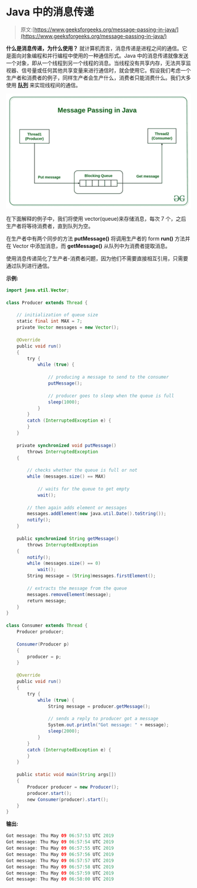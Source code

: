 # Java 中的消息传递

> 原文:[https://www.geeksforgeeks.org/message-passing-in-java/](https://www.geeksforgeeks.org/message-passing-in-java/)

**什么是消息传递，为什么使用？**
就计算机而言，消息传递是进程之间的通信。它是面向对象编程和并行编程中使用的一种通信形式。Java 中的消息传递就像发送一个对象，即从一个线程到另一个线程的消息。当线程没有共享内存，无法共享监视器、信号量或任何其他共享变量来进行通信时，就会使用它。假设我们考虑一个生产者和消费者的例子，同样生产者会生产什么，消费者只能消费什么。我们大多使用 **[队列](https://www.geeksforgeeks.org/queue-data-structure/)** 来实现线程间的通信。

[![](img/8a0e137d0b4cd5a7978e2442b77b4f46.png)](https://media.geeksforgeeks.org/wp-content/uploads/20190509121341/Message-Passing-in-Java.jpg)

在下面解释的例子中，我们将使用 vector(queue)来存储消息，每次 7 个，之后生产者将等待消费者，直到队列为空。

在生产者中有两个同步的方法 **putMessage()** 将调用生产者的 form **run()** 方法并在 Vector 中添加消息，而 **getMessage()** 从队列中为消费者提取消息。

使用消息传递简化了生产者-消费者问题，因为他们不需要直接相互引用，只需要通过队列进行通信。

**示例:**

```java
import java.util.Vector;

class Producer extends Thread {

    // initialization of queue size
    static final int MAX = 7;
    private Vector messages = new Vector();

    @Override
    public void run()
    {
        try {
            while (true) {

                // producing a message to send to the consumer
                putMessage();

                // producer goes to sleep when the queue is full
                sleep(1000);
            }
        }
        catch (InterruptedException e) {
        }
    }

    private synchronized void putMessage()
        throws InterruptedException
    {

        // checks whether the queue is full or not
        while (messages.size() == MAX)

            // waits for the queue to get empty
            wait();

        // then again adds element or messages
        messages.addElement(new java.util.Date().toString());
        notify();
    }

    public synchronized String getMessage()
        throws InterruptedException
    {
        notify();
        while (messages.size() == 0)
            wait();
        String message = (String)messages.firstElement();

        // extracts the message from the queue
        messages.removeElement(message);
        return message;
    }
}

class Consumer extends Thread {
    Producer producer;

    Consumer(Producer p)
    {
        producer = p;
    }

    @Override
    public void run()
    {
        try {
            while (true) {
                String message = producer.getMessage();

                // sends a reply to producer got a message
                System.out.println("Got message: " + message);
                sleep(2000);
            }
        }
        catch (InterruptedException e) {
        }
    }

    public static void main(String args[])
    {
        Producer producer = new Producer();
        producer.start();
        new Consumer(producer).start();
    }
}
```

**输出:**

```java
Got message: Thu May 09 06:57:53 UTC 2019
Got message: Thu May 09 06:57:54 UTC 2019
Got message: Thu May 09 06:57:55 UTC 2019
Got message: Thu May 09 06:57:56 UTC 2019
Got message: Thu May 09 06:57:57 UTC 2019
Got message: Thu May 09 06:57:58 UTC 2019
Got message: Thu May 09 06:57:59 UTC 2019
Got message: Thu May 09 06:58:00 UTC 2019

```